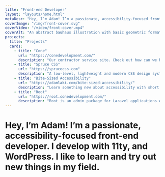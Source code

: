 ```yaml
---
title: "Front-end Developer"
layout: "layouts/home.html"
metaDesc: "Hey, I’m Adam! I’m a passionate, accessibility-focused front-end developer. I develop with 11ty, and WordPress. I like to learn and try out new things in my field."
coverImage: "/img/front-cover.svg"
coverVideo: "/video/front-cover.mp4"
coverAlt: "An abstract bauhaus illustration with basic geometric formations."
projects:
  title: "Projects"
  cards:
    - title: "Cone"
      url: "https://conedevelopment.com/"
      description: "Our contractor service site. Check out how can we help you to develop your next web-based project."
    - title: "Spruce CSS"
      url: "https://sprucecss.com"
      description: "A low-level, lightweight and modern CSS design system, authoring tool built on Sass."
    - title: "Bite-Sized Accessibility"
      url: "https://adamlaki.com/bite-sized-accessibility/"
      description: "Learn something new about accessibility with short and solid articles (less than 150 words)."
    - title: "Root"
      url: "https://root.conedevelopment.com/"
      description: "Root is an admin package for Laravel applications with extension support."
---
```


# Hey, I’m Adam! **I’m a passionate, accessibility-focused front-end developer.** I develop with 11ty, and WordPress. I like to learn and try out new things in my field.
